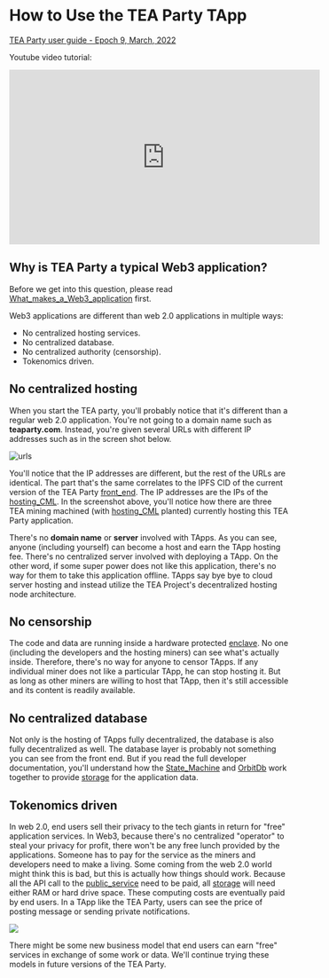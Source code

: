 # How to Use the TEA Party TApp

[TEA Party user guide - Epoch 9, March, 2022](https://teaproject.medium.com/tea-party-tapp-epoch-9-users-guide-2bd8ddd87daa)

Youtube video tutorial:

<iframe width="560" height="315" src="https://www.youtube.com/embed/yl7DUnyE_0g" title="YouTube video player" frameborder="0" allow="accelerometer; autoplay; clipboard-write; encrypted-media; gyroscope; picture-in-picture" allowfullscreen></iframe>

## Why is TEA Party a typical Web3 application?

Before we get into this question, please read [What_makes_a_Web3_application](What_makes_a_Web3_application.md) first.

Web3 applications are different than web 2.0 applications in multiple ways:

* No centralized hosting services.
* No centralized database.
* No centralized authority (censorship).
* Tokenomics driven.

## No centralized hosting

When you start the TEA party, you'll probably notice that it's different than a regular web 2.0 application. You're not going to a domain name such as **teaparty.com**. Instead, you're given several URLs with different IP addresses such as in the screen shot below.

![urls](https://user-images.githubusercontent.com/1761809/160294873-a61c21b8-e8ee-4cbf-bc41-05ae097a47bb.png)

You'll notice that the IP addresses are different, but the rest of the URLs are identical. The part that's the same correlates to the IPFS CID of the current version of the TEA Party [front_end](front_end.md). The IP addresses are the IPs of the [hosting_CML](hosting_CML.md). In the screenshot above, you'll notice how there are three TEA mining machined (with [hosting_CML](hosting_CML.md) planted) currently hosting this TEA Party application. 

There's no **domain name** or **server** involved with TApps.  As you can see, anyone (including yourself) can become a host and earn the TApp hosting fee. There's no centralized server involved with deploying a TApp. On the other word, if some super power does not like this application, there's no way for them to take this application offline. TApps say bye bye to cloud server hosting and instead utilize the TEA Project's decentralized hosting node architecture.

## No censorship

The code and data are running inside a hardware protected [enclave](enclave.md). No one (including the developers and the hosting miners) can see what's actually inside. Therefore, there's no way for anyone to censor TApps. If any individual miner does not like a particular TApp, he can stop hosting it. But as long as other miners are willing to host that TApp, then it's still accessible and its content is readily available.

## No centralized database

Not only is the hosting of TApps fully decentralized, the database is also fully decentralized as well. The database layer is probably not something you can see from the front end. But if you read the full developer documentation, you'll understand how the [State_Machine](State_Machine.md) and [OrbitDb](OrbitDb.md) work together to provide [storage](_tapp-tutor/get_started.md#Storage) for the application data.

## Tokenomics driven

In web 2.0, end users sell their privacy to the tech giants in return for "free" application services. In Web3, because there's no centralized "operator" to steal your privacy for profit, there won't be any free lunch provided by the applications.  Someone has to pay for the service as the miners and developers need to make a living. Some coming from the web 2.0 world might think this is bad, but this is actually how things should work.  Because all the API call to the [public_service](public_service.md) need to be paid, all [storage](_tapp-tutor/get_started.md#Storage) will need either RAM or hard drive space. These computing costs are eventually paid by end users. In a TApp like the TEA Party, users can see the price of posting message or sending private notifications. 

![](https://user-images.githubusercontent.com/86096370/160329742-1f51d1a3-588a-4c45-874b-783ed2867f05.png)

There might be some new business model that end users can earn "free" services in exchange of some work or data. We'll continue trying these models in future versions of the TEA Party.
